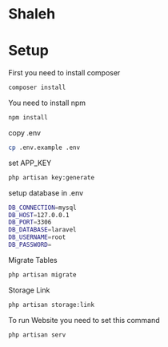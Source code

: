 # Shaleh
# Setup
First you need to install composer
```bash
composer install
```

 You need to install npm
```bash
npm install
```

  copy .env
```bash
cp .env.example .env
```

  set APP_KEY
```bash
php artisan key:generate
```

 setup database in .env
```bash
DB_CONNECTION=mysql
DB_HOST=127.0.0.1
DB_PORT=3306
DB_DATABASE=laravel
DB_USERNAME=root
DB_PASSWORD=
```

 Migrate Tables
```bash
php artisan migrate
```

 Storage Link
```bash
php artisan storage:link
```

 To run Website you need to set this command
```bash
php artisan serv
```
